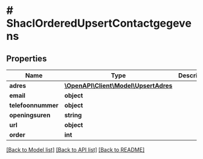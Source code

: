 # # ShaclOrderedUpsertContactgegevens

## Properties

Name | Type | Description | Notes
------------ | ------------- | ------------- | -------------
**adres** | [**\OpenAPI\Client\Model\UpsertAdres**](UpsertAdres.md) |  | [optional]
**email** | **object** |  | [optional]
**telefoonnummer** | **object** |  | [optional]
**openingsuren** | **string** |  | [optional]
**url** | **object** |  | [optional]
**order** | **int** |  | [optional]

[[Back to Model list]](../../README.md#models) [[Back to API list]](../../README.md#endpoints) [[Back to README]](../../README.md)
